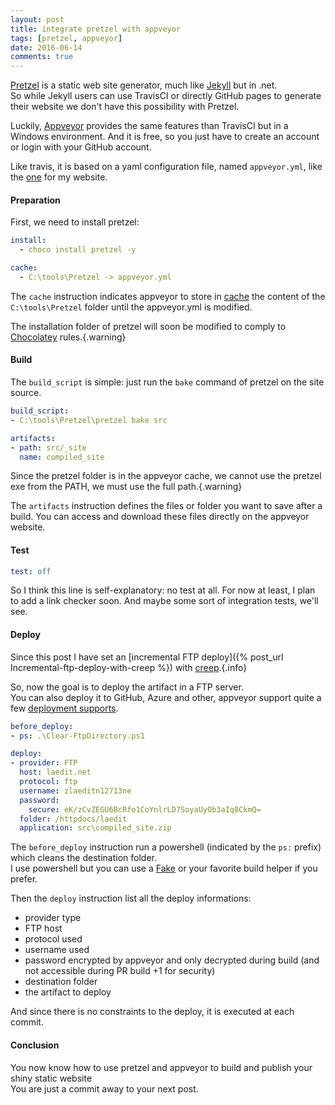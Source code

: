 ```yaml
---
layout: post
title: integrate pretzel with appveyor
tags: [pretzel, appveyor]
date: 2016-06-14
comments: true
---
```


[Pretzel](https://github.com/code52/pretzel) is a static web site generator, much like [Jekyll](http://jekyllrb.com) but in .net.  
So while Jekyll users can use TravisCI or directly GitHub pages to generate their website we don't have this possibility with Pretzel.

Luckily, [Appveyor](https://appveyor.com) provides the same features than TravisCI but in a Windows environment. And it is free, so you just have to create an account or login with your GitHub account.

Like travis, it is based on a yaml configuration file, named `appveyor.yml`, like the [one](https://github.com/laedit/laedit.net/blob/master/appveyor.yml) for my website.

#### Preparation

First, we need to install pretzel:

``` yaml
install:
  - choco install pretzel -y

cache:
  - C:\tools\Pretzel -> appveyor.yml
```

The `cache` instruction indicates appveyor to store in [cache](https://www.appveyor.com/docs/build-cache) the content of the `C:\tools\Pretzel` folder until the appveyor.yml is modified.

The installation folder of pretzel will soon be modified to comply to [Chocolatey](https://chocolatey.org) rules.{.warning}


#### Build

The `build_script` is simple: just run the `bake` command of pretzel on the site source.

``` yaml
build_script:
- C:\tools\Pretzel\pretzel bake src

artifacts:
- path: src/_site
  name: compiled_site
```

Since the pretzel folder is in the appveyor cache, we cannot use the pretzel exe from the PATH, we must use the full path.{.warning}

The `artifacts` instruction defines the files or folder you want to save after a build. You can access and download these files directly on the appveyor website.

#### Test

``` yaml
test: off
```

So I think this line is self-explanatory: no test at all. For now at least, I plan to add a link checker soon. And maybe some sort of integration tests, we'll see.

#### Deploy

Since this post I have set an [incremental FTP deploy]({% post_url Incremental-ftp-deploy-with-creep %}) with [creep](https://github.com/r3c/creep/).{.info}

So, now the goal is to deploy the artifact in a FTP server.  
You can also deploy it to GitHub, Azure and other, appveyor support quite a few [deployment supports](http://www.appveyor.com/docs/deployment).

``` yaml
before_deploy:
- ps: .\Clear-FtpDirectory.ps1

deploy:
- provider: FTP
  host: laedit.net
  protocol: ftp
  username: zlaeditn12713ne
  password:
    secure: eK/zCvZEGU6BcRfo1CoYnlrLD7SoyaUyOb3aIq8CkmQ=
  folder: /httpdocs/laedit
  application: src\compiled_site.zip
```

The `before_deploy` instruction run a powershell (indicated by the `ps:` prefix) which cleans the destination folder.  
I use powershell but you can use a [Fake](http://fsharp.github.io/FAKE/) or your favorite build helper if you prefer.

Then the `deploy` instruction list all the deploy informations:

 - provider type
 - FTP host
 - protocol used
 - username used
 - password encrypted by appveyor and only decrypted during build (and not accessible during PR build +1 for security)
 - destination folder
 - the artifact to deploy

And since there is no constraints to the deploy, it is executed at each commit.

#### Conclusion

You now know how to use pretzel and appveyor to build and publish your shiny static website  
You are just a commit away to your next post.